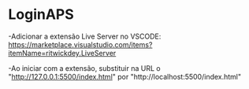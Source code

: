 # LoginAPS

-Adicionar a extensão Live Server no VSCODE: https://marketplace.visualstudio.com/items?itemName=ritwickdey.LiveServer

-Ao iniciar com a extensão, substituir na URL o "http://127.0.0.1:5500/index.html" por "http://localhost:5500/index.html"

